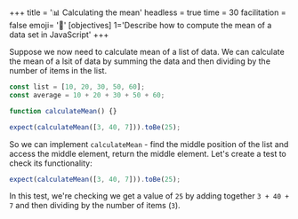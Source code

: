 +++
title = '📊 Calculating the mean'
headless = true
time = 30
facilitation = false
emoji= '🧩'
[objectives]
1='Describe how to compute the mean of a data set in JavaScript'
+++

Suppose we now need to calculate mean of a list of data. We can calculate the mean of a lsit of data by summing the data and then dividing by the number of items in the list.

```js
const list = [10, 20, 30, 50, 60];
const average = 10 + 20 + 30 + 50 + 60;
```

```js
function calculateMean() {}
```

```js
expect(calculateMean([3, 40, 7])).toBe(25);
```

So we can implement `calculateMean` - find the middle position of the list and access the middle element, return the middle element.
Let's create a test to check its functionality:

```js
expect(calculateMean([3, 40, 7])).toBe(25);
```

In this test, we're checking we get a value of `25` by adding together `3 + 40 + 7` and then dividing by the number of items (`3`).
